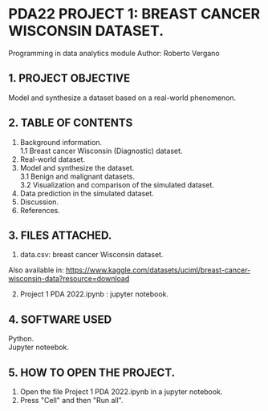 # PDA22 PROJECT 1: BREAST CANCER WISCONSIN DATASET.
 Programming in data analytics module
 Author: Roberto Vergano

## 1. PROJECT OBJECTIVE

Model and synthesize a dataset based on a real-world phenomenon.

## 2. TABLE OF CONTENTS

1. Background information.  
    1.1 Breast cancer Wisconsin (Diagnostic) dataset.  
2. Real-world dataset.  
3. Model and synthesize the dataset.  
    3.1 Benign and malignant datasets.  
    3.2 Visualization and comparison of the simulated dataset.  
4. Data prediction in the simulated dataset.  
5. Discussion.  
6. References.  

## 3. FILES ATTACHED.

1. data.csv: breast cancer Wisconsin dataset.  

Also available in: https://www.kaggle.com/datasets/uciml/breast-cancer-wisconsin-data?resource=download  

2. Project 1 PDA 2022.ipynb : jupyter notebook.  

## 4. SOFTWARE USED

Python.  
Jupyter noteebok.  

## 5. HOW TO OPEN THE PROJECT. 

1. Open the file Project 1 PDA 2022.ipynb in a jupyter notebook.
2. Press "Cell" and then "Run all".






